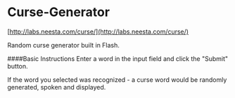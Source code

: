 # Curse-Generator

[http://labs.neesta.com/curse/](http://labs.neesta.com/curse/)

Random curse generator built in Flash. 


####Basic Instructions
Enter a word in the input field and click the "Submit" button. 

If the word you selected was recognized - a curse word would be randomly generated, spoken and displayed.

